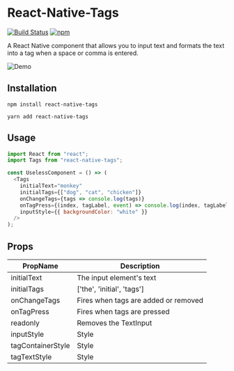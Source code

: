 # React-Native-Tags

[![Build Status](https://travis-ci.org/peterp/react-native-tags.svg?branch=master)](https://travis-ci.org/peterp/react-native-tags)
[![npm](https://img.shields.io/npm/dt/express.svg)](https://www.npmjs.com/package/react-native-tags)

A React Native component that allows you to input text and formats the text
into a tag when a space or comma is entered.

![Demo](https://camo.githubusercontent.com/e3d6f3f87e625ad787bda1e7b518307d29d21a23/68747470733a2f2f6d656469612e67697068792e636f6d2f6d656469612f6c34394a5036786c6847723138795a46652f67697068792e676966)

## Installation

```terminal
npm install react-native-tags
```

```terminal
yarn add react-native-tags
```

## Usage

```javascript
import React from "react";
import Tags from "react-native-tags";

const UselessComponent = () => (
  <Tags
    initialText="monkey"
    initialTags={["dog", "cat", "chicken"]}
    onChangeTags={tags => console.log(tags)}
    onTagPress={(index, tagLabel, event) => console.log(index, tagLabel, event)}
    inputStyle={{ backgroundColor: "white" }}
  />
);
```

## Props

| PropName          | Description                          |
| ----------------- | ------------------------------------ |
| initialText       | The input element's text             |
| initialTags       | ['the', 'initial', 'tags']           |
| onChangeTags      | Fires when tags are added or removed |
| onTagPress        | Fires when tags are pressed          |
| readonly          | Removes the TextInput                |
| inputStyle        | Style                                |
| tagContainerStyle | Style                                |
| tagTextStyle      | Style                                |

